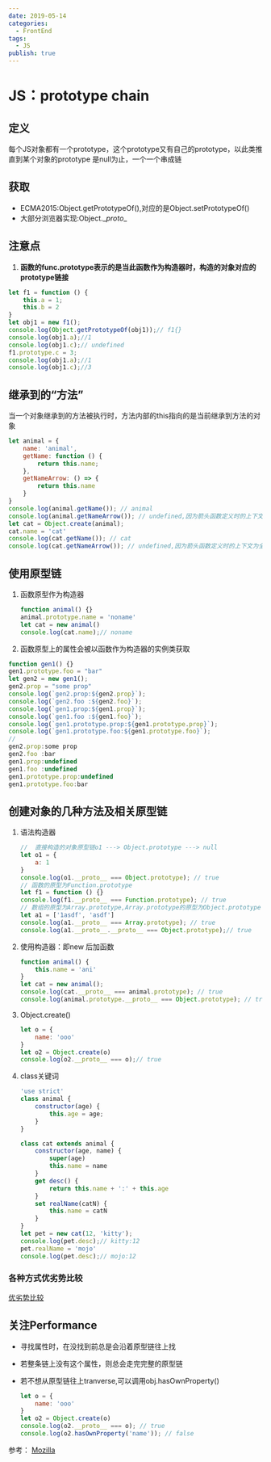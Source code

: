 ```yaml
---
date: 2019-05-14
categories:
  - FrontEnd
tags:
  - JS
publish: true
---
```


# JS：prototype chain

## 定义

每个JS对象都有一个prototype，这个prototype又有自己的prototype，以此类推直到某个对象的prototype 是null为止，一个一个串成链

## 获取

- ECMA2015:Object.getPrototypeOf(),对应的是Object.setPrototypeOf()
- 大部分浏览器实现:Object.\__proto__

## 注意点

1. **函数的func.prototype表示的是当此函数作为构造器时，构造的对象对应的prototype链接**

```JavaScript
let f1 = function () {
    this.a = 1;
    this.b = 2
}
let obj1 = new f1();
console.log(Object.getPrototypeOf(obj1));// f1{}
console.log(obj1.a);//1
console.log(obj1.c);// undefined
f1.prototype.c = 3;
console.log(obj1.a);//1
console.log(obj1.c);//3
```

## 继承到的“方法”

当一个对象继承到的方法被执行时，方法内部的this指向的是当前继承到方法的对象

```javascript
let animal = {
    name: 'animal',
    getName: function () {
        return this.name;
    },
    getNameArrow: () => {
        return this.name
    }
}
console.log(animal.getName()); // animal
console.log(animal.getNameArrow()); // undefined,因为箭头函数定义时的上下文为全局作用域
let cat = Object.create(animal);
cat.name = 'cat'
console.log(cat.getName()); // cat
console.log(cat.getNameArrow()); // undefined,因为箭头函数定义时的上下文为全局作用域
```

## 使用原型链

1. 函数原型作为构造器

    ```javascript
    function animal() {}
    animal.prototype.name = 'noname'
    let cat = new animal()
    console.log(cat.name);// noname
    ```

2. 函数原型上的属性会被以函数作为构造器的实例类获取

```js
function gen1() {}
gen1.prototype.foo = "bar"
let gen2 = new gen1();
gen2.prop = "some prop"
console.log(`gen2.prop:${gen2.prop}`);
console.log(`gen2.foo :${gen2.foo}`);
console.log(`gen1.prop:${gen1.prop}`);
console.log(`gen1.foo :${gen1.foo}`);
console.log(`gen1.prototype.prop:${gen1.prototype.prop}`);
console.log(`gen1.prototype.foo:${gen1.prototype.foo}`);
//
gen2.prop:some prop
gen2.foo :bar
gen1.prop:undefined
gen1.foo :undefined
gen1.prototype.prop:undefined
gen1.prototype.foo:bar
```

## 创建对象的几种方法及相关原型链

1. 语法构造器

    ```js
    //  直接构造的对象原型链o1 ---> Object.prototype ---> null
    let o1 = {
        a: 1
    }
    console.log(o1.__proto__ === Object.prototype); // true
    // 函数的原型为Function.prototype
    let f1 = function () {}
    console.log(f1.__proto__ === Function.prototype); // true
    // 数组的原型为Array.prototype,Array.prototype的原型为Object.prototype
    let a1 = ['1asdf', 'asdf']
    console.log(a1.__proto__ === Array.prototype); // true
    console.log(a1.__proto__.__proto__ === Object.prototype);// true
    ```

2. 使用构造器：即new 后加函数

    ```js
    function animal() {
        this.name = 'ani'
    }
    let cat = new animal();
    console.log(cat.__proto__ === animal.prototype); // true
    console.log(animal.prototype.__proto__ === Object.prototype); // true
    ```

3. Object.create()

    ```js
    let o = {
        name: 'ooo'
    }
    let o2 = Object.create(o)
    console.log(o2.__proto__ === o);// true
    ```

4. class关键词

    ```js
    'use strict'
    class animal {
        constructor(age) {
            this.age = age;
        }
    }

    class cat extends animal {
        constructor(age, name) {
            super(age)
            this.name = name
        }
        get desc() {
            return this.name + ':' + this.age
        }
        set realName(catN) {
            this.name = catN
        }
    }
    let pet = new cat(12, 'kitty');
    console.log(pet.desc);// kitty:12
    pet.realName = 'mojo'
    console.log(pet.desc);// mojo:12
    ```

### 各种方式优劣势比较

[优劣势比较](https://developer.mozilla.org/en-US/docs/Web/JavaScript/Inheritance_and_the_prototype_chain#Summary_of_methods_for_extending_the_protoype_chain)

## 关注Performance

- 寻找属性时，在没找到前总是会沿着原型链往上找
- 若整条链上没有这个属性，则总会走完完整的原型链
- 若不想从原型链往上tranverse,可以调用obj.hasOwnProperty()

    ```js
    let o = {
        name: 'ooo'
    }
    let o2 = Object.create(o)
    console.log(o2.__proto__ === o); // true
    console.log(o2.hasOwnProperty('name')); // false
    ```

参考：
[Mozilla](https://developer.mozilla.org/en-US/docs/Web/JavaScript/Inheritance_and_the_prototype_chain#Summary_of_methods_for_extending_the_protoype_chain)
